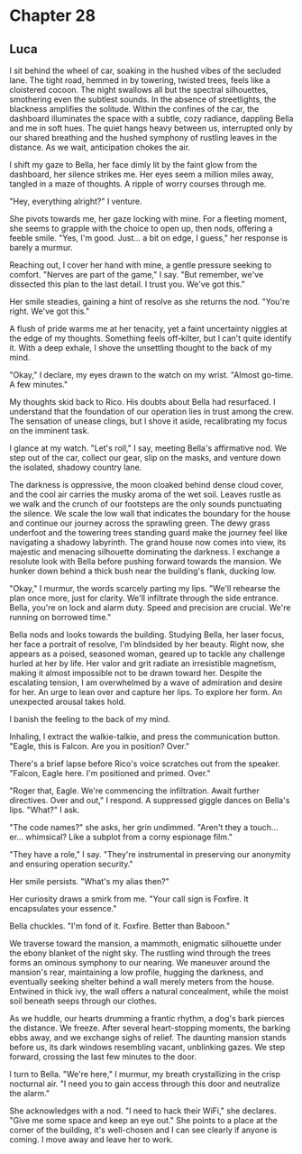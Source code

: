 # Chapter 28
## Luca
 
I sit behind the wheel of car, soaking in the hushed vibes of the secluded lane. The tight road, hemmed in by towering, twisted trees, feels like a cloistered cocoon. The night swallows all but the spectral silhouettes, smothering even the subtlest sounds. In the absence of streetlights, the blackness amplifies the solitude. Within the confines of the car, the dashboard illuminates the space with a subtle, cozy radiance, dappling Bella and me in soft hues. The quiet hangs heavy between us, interrupted only by our shared breathing and the hushed symphony of rustling leaves in the distance. As we wait, anticipation chokes the air.
 
I shift my gaze to Bella, her face dimly lit by the faint glow from the dashboard, her silence strikes me. Her eyes seem a million miles away, tangled in a maze of thoughts. A ripple of worry courses through me.
 
"Hey, everything alright?" I venture.
 
She pivots towards me, her gaze locking with mine. For a fleeting moment, she seems to grapple with the choice to open up, then nods, offering a feeble smile. "Yes, I'm good. Just... a bit on edge, I guess," her response is barely a murmur.
 
Reaching out, I cover her hand with mine, a gentle pressure seeking to comfort. "Nerves are part of the game," I say. "But remember, we've dissected this plan to the last detail. I trust you. We've got this."
 
Her smile steadies, gaining a hint of resolve as she returns the nod. "You're right. We've got this."
 
A flush of pride warms me at her tenacity, yet a faint uncertainty niggles at the edge of my thoughts. Something feels off-kilter, but I can't quite identify it. With a deep exhale, I shove the unsettling thought to the back of my mind.
 
"Okay," I declare, my eyes drawn to the watch on my wrist. "Almost go-time. A few minutes."
 
My thoughts skid back to Rico. His doubts about Bella had resurfaced. I understand that the foundation of our operation lies in trust among the crew. The sensation of unease clings, but I shove it aside, recalibrating my focus on the imminent task. 
 
I glance at my watch. "Let's roll," I say, meeting Bella's affirmative nod. We step out of the car, collect our gear, slip on the masks, and venture down the isolated, shadowy country lane.
 
The darkness is oppressive, the moon cloaked behind dense cloud cover, and the cool air carries the musky aroma of the wet soil. Leaves rustle as we walk and the crunch of our footsteps are the only sounds punctuating the silence. We scale the low wall that indicates the boundary for the house and continue our journey across the sprawling green. The dewy grass underfoot and the towering trees standing guard make the journey feel like navigating a shadowy labyrinth. The grand house now comes into view, its majestic and menacing silhouette dominating the darkness. I exchange a resolute look with Bella before pushing forward towards the mansion. We hunker down behind a thick bush near the building's flank, ducking low. 
 
"Okay," I murmur, the words scarcely parting my lips. "We'll rehearse the plan once more, just for clarity. We'll infiltrate through the side entrance. Bella, you're on lock and alarm duty. Speed and precision are crucial. We're running on borrowed time."
 
Bella nods and looks towards the building. Studying Bella, her laser focus, her face a portrait of resolve, I'm blindsided by her beauty. Right now, she appears as a poised, seasoned woman, geared up to tackle any challenge hurled at her by life. Her valor and grit radiate an irresistible magnetism, making it almost impossible not to be drawn toward her. Despite the escalating tension, I am overwhelmed by a wave of admiration and desire for her. An urge to lean over and capture her lips. To explore her form. An unexpected arousal takes hold.
 
I banish the feeling to the back of my mind.
 
Inhaling, I extract the walkie-talkie, and press the communication button. "Eagle, this is Falcon. Are you in position? Over."
 
There's a brief lapse before Rico's voice scratches out from the speaker. "Falcon, Eagle here. I'm positioned and primed. Over." 
 
"Roger that, Eagle. We're commencing the infiltration. Await further directives. Over and out," I respond. A suppressed giggle dances on Bella's lips. "What?" I ask.
 
"The code names?" she asks, her grin undimmed. "Aren't they a touch… er… whimsical? Like a subplot from a corny espionage film."
 
"They have a role," I say. "They're instrumental in preserving our anonymity and ensuring operation security."
 
Her smile persists. "What's my alias then?"
 
Her curiosity draws a smirk from me. "Your call sign is Foxfire. It encapsulates your essence."
 
Bella chuckles. "I'm fond of it. Foxfire. Better than Baboon."
 
We traverse toward the mansion, a mammoth, enigmatic silhouette under the ebony blanket of the night sky. The rustling wind through the trees forms an ominous symphony to our nearing. We maneuver around the mansion's rear, maintaining a low profile, hugging the darkness, and eventually seeking shelter behind a wall merely meters from the house. Entwined in thick ivy, the wall offers a natural concealment, while the moist soil beneath seeps through our clothes.
 
As we huddle, our hearts drumming a frantic rhythm, a dog's bark pierces the distance. We freeze. After several heart-stopping moments, the barking ebbs away, and we exchange sighs of relief. The daunting mansion stands before us, its dark windows resembling vacant, unblinking gazes. We step forward, crossing the last few minutes to the door.
 
I turn to Bella. "We're here," I murmur, my breath crystallizing in the crisp nocturnal air. "I need you to gain access through this door and neutralize the alarm."
 
She acknowledges with a nod. "I need to hack their WiFi," she declares. "Give me some space and keep an eye out." She points to a place at the corner of the building, it's well-chosen and I can see clearly if anyone is coming. I move away and leave her to work.